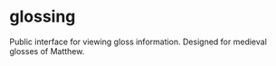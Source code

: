 # glossing
Public interface for viewing gloss information. Designed for medieval glosses of Matthew.
